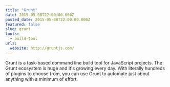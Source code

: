 ```yaml
---
title: "Grunt"
date: 2015-05-08T22:00:00.000Z
posted_date: 2015-05-08T22:00:00.000Z
featured: false
slug: grunt
tools: 
  - build-tool
urls:
  website: http://gruntjs.com/
---
```

Grunt is a task-based command line build tool for JavaScript projects. The Grunt ecosystem is huge and it's growing every day. With literally hundreds of plugins to choose from, you can use Grunt to automate just about anything with a minimum of effort.




